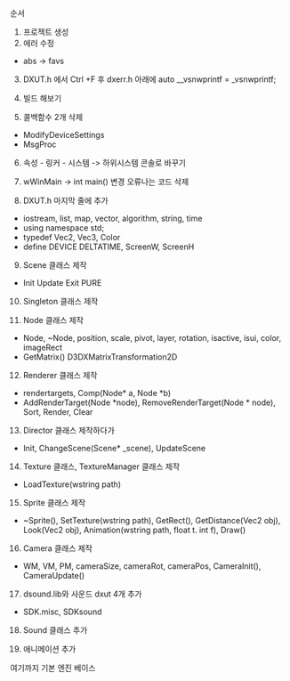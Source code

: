  순서 

1. 프로젝트 생성
2. 에러 수정
 - abs -> favs
3. DXUT.h 에서 Ctrl +F 후 dxerr.h 아래에
 auto __vsnwprintf = _vsnwprintf;

4. 빌드 해보기

5. 콜백함수 2개 삭제
 - ModifyDeviceSettings
 - MsgProc

6. 속성 - 링커 - 시스템  -> 하위시스템 
 콘솔로 바꾸기 

7. wWinMain -> int main() 변경 
 오류나는 코드 삭제

8. DXUT.h 마지막 줄에 추가 
 - iostream, list, map, vector, algorithm, string, time 
 - using namespace std;
 - typedef Vec2, Vec3, Color
 - define DEVICE DELTATIME, ScreenW, ScreenH

9. Scene 클래스 제작
 - Init Update Exit PURE

10. Singleton 클래스 제작

11. Node 클래스 제작
- Node, ~Node, position, scale, pivot, layer, rotation, isactive, isui, color, imageRect
- GetMatrix() D3DXMatrixTransformation2D

12. Renderer 클래스 제작
- rendertargets, Comp(Node* a, Node *b)
- AddRenderTarget(Node *node), RemoveRenderTarget(Node * node),
Sort, Render, Clear

13. Director 클래스 제작하다가
 - Init, ChangeScene(Scene* _scene), UpdateScene

14.  Texture 클래스, TextureManager 클래스 제작
 - LoadTexture(wstring path) 

15. Sprite 클래스 제작
 - ~Sprite(), SetTexture(wstring path), GetRect(), GetDistance(Vec2 obj), Look(Vec2 obj), Animation(wstring path, float t. int f), Draw()

16. Camera 클래스 제작 
 - WM, VM, PM, cameraSize, cameraRot, cameraPos, CameraInit(),
CameraUpdate()

17. dsound.lib와 사운드 dxut 4개 추가
- SDK.misc, SDKsound

18. Sound 클래스 추가

19. 애니메이션 추가

여기까지 기본 엔진 베이스
